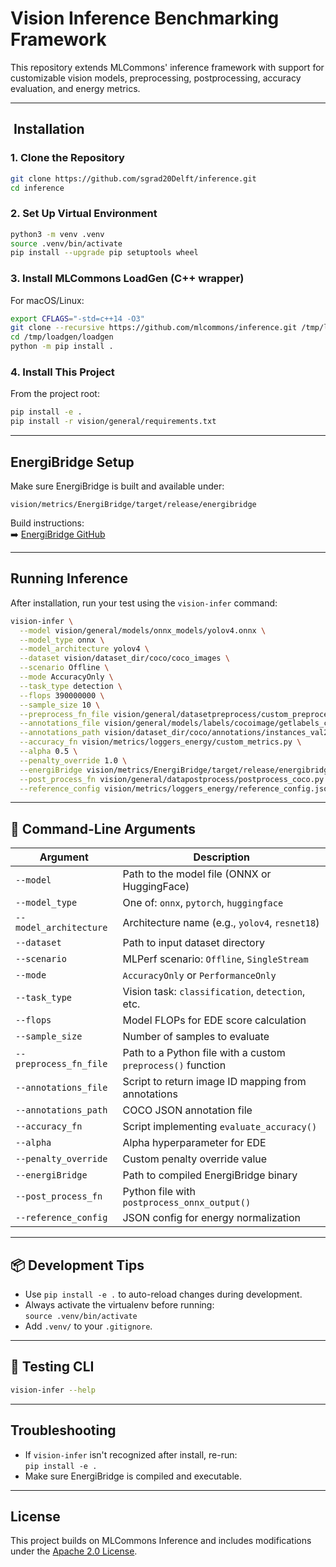 
# Vision Inference Benchmarking Framework

This repository extends MLCommons' inference framework with support for customizable vision models, preprocessing, postprocessing, accuracy evaluation, and energy metrics.

---

## ️ Installation

### 1. Clone the Repository

```bash
git clone https://github.com/sgrad20Delft/inference.git
cd inference
```

### 2. Set Up Virtual Environment

```bash
python3 -m venv .venv
source .venv/bin/activate
pip install --upgrade pip setuptools wheel
```

### 3. Install MLCommons LoadGen (C++ wrapper)

For macOS/Linux:

```bash
export CFLAGS="-std=c++14 -O3"
git clone --recursive https://github.com/mlcommons/inference.git /tmp/loadgen
cd /tmp/loadgen/loadgen
python -m pip install .
```

### 4. Install This Project

From the project root:

```bash
pip install -e .
pip install -r vision/general/requirements.txt
```

---

##  EnergiBridge Setup

Make sure EnergiBridge is built and available under:

```
vision/metrics/EnergiBridge/target/release/energibridge
```

Build instructions:  
➡️ [EnergiBridge GitHub](https://github.com/tdurieux/EnergiBridge/tree/main)

---

##  Running Inference

After installation, run your test using the `vision-infer` command:

```bash
vision-infer \
  --model vision/general/models/onnx_models/yolov4.onnx \
  --model_type onnx \
  --model_architecture yolov4 \
  --dataset vision/dataset_dir/coco/coco_images \
  --scenario Offline \
  --mode AccuracyOnly \
  --task_type detection \
  --flops 390000000 \
  --sample_size 10 \
  --preprocess_fn_file vision/general/datasetpreprocess/custom_preprocess.py \
  --annotations_file vision/general/models/labels/cocoimage/getlabels_coco.py \
  --annotations_path vision/dataset_dir/coco/annotations/instances_val2017.json \
  --accuracy_fn vision/metrics/loggers_energy/custom_metrics.py \
  --alpha 0.5 \
  --penalty_override 1.0 \
  --energiBridge vision/metrics/EnergiBridge/target/release/energibridge \
  --post_process_fn vision/general/datapostprocess/postprocess_coco.py \
  --reference_config vision/metrics/loggers_energy/reference_config.json
```

---

## 🧩 Command-Line Arguments

| Argument                  | Description |
|---------------------------|-------------|
| `--model`                 | Path to the model file (ONNX or HuggingFace) |
| `--model_type`            | One of: `onnx`, `pytorch`, `huggingface` |
| `--model_architecture`    | Architecture name (e.g., `yolov4`, `resnet18`) |
| `--dataset`               | Path to input dataset directory |
| `--scenario`              | MLPerf scenario: `Offline`, `SingleStream` |
| `--mode`                  | `AccuracyOnly` or `PerformanceOnly` |
| `--task_type`             | Vision task: `classification`, `detection`, etc. |
| `--flops`                 | Model FLOPs for EDE score calculation |
| `--sample_size`           | Number of samples to evaluate |
| `--preprocess_fn_file`    | Path to a Python file with a custom `preprocess()` function |
| `--annotations_file`      | Script to return image ID mapping from annotations |
| `--annotations_path`      | COCO JSON annotation file |
| `--accuracy_fn`           | Script implementing `evaluate_accuracy()` |
| `--alpha`                 | Alpha hyperparameter for EDE |
| `--penalty_override`      | Custom penalty override value |
| `--energiBridge`          | Path to compiled EnergiBridge binary |
| `--post_process_fn`       | Python file with `postprocess_onnx_output()` |
| `--reference_config`      | JSON config for energy normalization |

---

## 📦 Development Tips

- Use `pip install -e .` to auto-reload changes during development.
- Always activate the virtualenv before running:  
  `source .venv/bin/activate`
- Add `.venv/` to your `.gitignore`.

---

## 🧪 Testing CLI

```bash
vision-infer --help
```

---

## Troubleshooting

- If `vision-infer` isn't recognized after install, re-run:  
  `pip install -e .`
- Make sure EnergiBridge is compiled and executable.


---

##  License

This project builds on MLCommons Inference and includes modifications under the [Apache 2.0 License](LICENSE).
